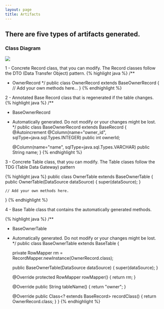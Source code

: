 ```yaml
---
layout: page
title: Artifacts
---
```

## There are five types of artifacts generated.

### Class Diagram

<p class="message">
<img src="../public/sr-d1.png" />
</p>

1 - Concrete Record class, that you can modify. The Record classes follow the DTO (Data Transfer Object) pattern. 
{% highlight java %}
/**
 * OwnerRecord
 */
 public class OwnerRecord extends BaseOwnerRecord {
     // Add your own methods here...
 }
{% endhighlight %}

2 - Annotated Base Record class that is regenerated if the table changes.
{% highlight java %}
/**
 * BaseOwnerRecord
 * Automatically generated. Do not modify or your changes might be lost.
 */
public class BaseOwnerRecord extends BaseRecord {
    @Autoincrement
    @Column(name="owner_id", sqlType=java.sql.Types.INTEGER)
    public int ownerId;

    @Column(name="name", sqlType=java.sql.Types.VARCHAR)
    public String name;
}
{% endhighlight %}

3 - Concrete Table class, that you can modify. The Table clases follow the TDG (Table Data Gateway) pattern

{% highlight java %}
public class OwnerTable extends BaseOwnerTable {
    public OwnerTable(DataSource dataSource) {
        super(dataSource);
    }

    // Add your own methods here.
}
{% endhighlight %}

4 -  Base Table class that contains the automatically generated methods.

{% highlight java %}
/**
 * BaseOwnerTable
 * Automatically generated. Do not modify or your changes might be lost.
 */
public class BaseOwnerTable extends BaseTable<OwnerRecord> {

    private RowMapper<OwnerRecord> rm = RecordMapper.newInstance(OwnerRecord.class);

    public BaseOwnerTable(DataSource dataSource) {
        super(dataSource);
    }

    @Override
    protected RowMapper<OwnerRecord> rowMapper() {
        return rm;
    }

    @Override
    public String tableName() {
        return "owner";
    }

    @Override
    public Class<? extends BaseRecord> recordClass() {
        return OwnerRecord.class;
    }
}
{% endhighlight %}
